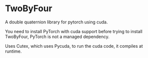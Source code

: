 # TwoByFour

A double quaternion library for pytorch using cuda.

You need to install PyTorch with cuda support before trying to install TwoByFour, PyTorch is not a managed dependency.

Uses Cutex, which uses Pycuda, to run the cuda code, it compiles at runtime.